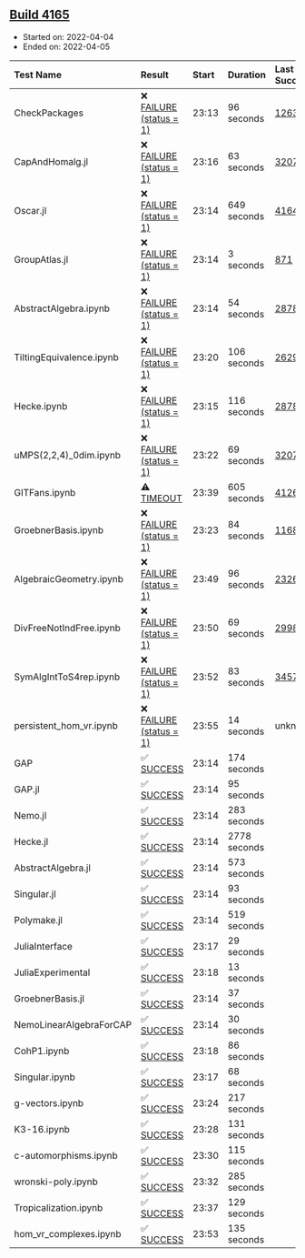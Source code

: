 ## [Build 4165](https://oscarci.mathematik.uni-kl.de/job/oscar-stable/4165/)

* Started on: 2022-04-04
* Ended on: 2022-04-05

| Test Name    | Result | Start | Duration | Last Success | First Failure |
|:-------------|:-------|:------|:---------|:-------------|:--------------|
| CheckPackages | ❌ [FAILURE (status = 1)](https://oscarci.mathematik.uni-kl.de/job/oscar-stable/4165/artifact/logs/build-4165/CheckPackages.log) | 23:13 | 96 seconds | [1263](https://oscarci.mathematik.uni-kl.de/job/oscar-stable/1263/) | [1264](https://oscarci.mathematik.uni-kl.de/job/oscar-stable/1264/) |
| CapAndHomalg.jl | ❌ [FAILURE (status = 1)](https://oscarci.mathematik.uni-kl.de/job/oscar-stable/4165/artifact/logs/build-4165/CapAndHomalg.jl.log) | 23:16 | 63 seconds | [3207](https://oscarci.mathematik.uni-kl.de/job/oscar-stable/3207/) | [3208](https://oscarci.mathematik.uni-kl.de/job/oscar-stable/3208/) |
| Oscar.jl | ❌ [FAILURE (status = 1)](https://oscarci.mathematik.uni-kl.de/job/oscar-stable/4165/artifact/logs/build-4165/Oscar.jl.log) | 23:14 | 649 seconds | [4164](https://oscarci.mathematik.uni-kl.de/job/oscar-stable/4164/) | [4165](https://oscarci.mathematik.uni-kl.de/job/oscar-stable/4165/) |
| GroupAtlas.jl | ❌ [FAILURE (status = 1)](https://oscarci.mathematik.uni-kl.de/job/oscar-stable/4165/artifact/logs/build-4165/GroupAtlas.jl.log) | 23:14 | 3 seconds | [871](https://oscarci.mathematik.uni-kl.de/job/oscar-stable/871/) | [872](https://oscarci.mathematik.uni-kl.de/job/oscar-stable/872/) |
| AbstractAlgebra.ipynb | ❌ [FAILURE (status = 1)](https://oscarci.mathematik.uni-kl.de/job/oscar-stable/4165/artifact/logs/build-4165/AbstractAlgebra.ipynb.log) | 23:14 | 54 seconds | [2878](https://oscarci.mathematik.uni-kl.de/job/oscar-stable/2878/) | [2879](https://oscarci.mathematik.uni-kl.de/job/oscar-stable/2879/) |
| TiltingEquivalence.ipynb | ❌ [FAILURE (status = 1)](https://oscarci.mathematik.uni-kl.de/job/oscar-stable/4165/artifact/logs/build-4165/TiltingEquivalence.ipynb.log) | 23:20 | 106 seconds | [2629](https://oscarci.mathematik.uni-kl.de/job/oscar-stable/2629/) | [2630](https://oscarci.mathematik.uni-kl.de/job/oscar-stable/2630/) |
| Hecke.ipynb | ❌ [FAILURE (status = 1)](https://oscarci.mathematik.uni-kl.de/job/oscar-stable/4165/artifact/logs/build-4165/Hecke.ipynb.log) | 23:15 | 116 seconds | [2878](https://oscarci.mathematik.uni-kl.de/job/oscar-stable/2878/) | [2879](https://oscarci.mathematik.uni-kl.de/job/oscar-stable/2879/) |
| uMPS(2,2,4)_0dim.ipynb | ❌ [FAILURE (status = 1)](https://oscarci.mathematik.uni-kl.de/job/oscar-stable/4165/artifact/logs/build-4165/uMPS-2-2-4-_0dim.ipynb.log) | 23:22 | 69 seconds | [3207](https://oscarci.mathematik.uni-kl.de/job/oscar-stable/3207/) | [3208](https://oscarci.mathematik.uni-kl.de/job/oscar-stable/3208/) |
| GITFans.ipynb | ⚠ [TIMEOUT](https://oscarci.mathematik.uni-kl.de/job/oscar-stable/4165/artifact/logs/build-4165/GITFans.ipynb.log) | 23:39 | 605 seconds | [4126](https://oscarci.mathematik.uni-kl.de/job/oscar-stable/4126/) | [4127](https://oscarci.mathematik.uni-kl.de/job/oscar-stable/4127/) |
| GroebnerBasis.ipynb | ❌ [FAILURE (status = 1)](https://oscarci.mathematik.uni-kl.de/job/oscar-stable/4165/artifact/logs/build-4165/GroebnerBasis.ipynb.log) | 23:23 | 84 seconds | [1168](https://oscarci.mathematik.uni-kl.de/job/oscar-stable/1168/) | [1169](https://oscarci.mathematik.uni-kl.de/job/oscar-stable/1169/) |
| AlgebraicGeometry.ipynb | ❌ [FAILURE (status = 1)](https://oscarci.mathematik.uni-kl.de/job/oscar-stable/4165/artifact/logs/build-4165/AlgebraicGeometry.ipynb.log) | 23:49 | 96 seconds | [2326](https://oscarci.mathematik.uni-kl.de/job/oscar-stable/2326/) | [2327](https://oscarci.mathematik.uni-kl.de/job/oscar-stable/2327/) |
| DivFreeNotIndFree.ipynb | ❌ [FAILURE (status = 1)](https://oscarci.mathematik.uni-kl.de/job/oscar-stable/4165/artifact/logs/build-4165/DivFreeNotIndFree.ipynb.log) | 23:50 | 69 seconds | [2998](https://oscarci.mathematik.uni-kl.de/job/oscar-stable/2998/) | [2999](https://oscarci.mathematik.uni-kl.de/job/oscar-stable/2999/) |
| SymAlgIntToS4rep.ipynb | ❌ [FAILURE (status = 1)](https://oscarci.mathematik.uni-kl.de/job/oscar-stable/4165/artifact/logs/build-4165/SymAlgIntToS4rep.ipynb.log) | 23:52 | 83 seconds | [3457](https://oscarci.mathematik.uni-kl.de/job/oscar-stable/3457/) | [3458](https://oscarci.mathematik.uni-kl.de/job/oscar-stable/3458/) |
| persistent_hom_vr.ipynb | ❌ [FAILURE (status = 1)](https://oscarci.mathematik.uni-kl.de/job/oscar-stable/4165/artifact/logs/build-4165/persistent_hom_vr.ipynb.log) | 23:55 | 14 seconds | unknown | unknown |
| GAP | ✅ [SUCCESS](https://oscarci.mathematik.uni-kl.de/job/oscar-stable/4165/artifact/logs/build-4165/GAP.log) | 23:14 | 174 seconds |  |  |
| GAP.jl | ✅ [SUCCESS](https://oscarci.mathematik.uni-kl.de/job/oscar-stable/4165/artifact/logs/build-4165/GAP.jl.log) | 23:14 | 95 seconds |  |  |
| Nemo.jl | ✅ [SUCCESS](https://oscarci.mathematik.uni-kl.de/job/oscar-stable/4165/artifact/logs/build-4165/Nemo.jl.log) | 23:14 | 283 seconds |  |  |
| Hecke.jl | ✅ [SUCCESS](https://oscarci.mathematik.uni-kl.de/job/oscar-stable/4165/artifact/logs/build-4165/Hecke.jl.log) | 23:14 | 2778 seconds |  |  |
| AbstractAlgebra.jl | ✅ [SUCCESS](https://oscarci.mathematik.uni-kl.de/job/oscar-stable/4165/artifact/logs/build-4165/AbstractAlgebra.jl.log) | 23:14 | 573 seconds |  |  |
| Singular.jl | ✅ [SUCCESS](https://oscarci.mathematik.uni-kl.de/job/oscar-stable/4165/artifact/logs/build-4165/Singular.jl.log) | 23:14 | 93 seconds |  |  |
| Polymake.jl | ✅ [SUCCESS](https://oscarci.mathematik.uni-kl.de/job/oscar-stable/4165/artifact/logs/build-4165/Polymake.jl.log) | 23:14 | 519 seconds |  |  |
| JuliaInterface | ✅ [SUCCESS](https://oscarci.mathematik.uni-kl.de/job/oscar-stable/4165/artifact/logs/build-4165/JuliaInterface.log) | 23:17 | 29 seconds |  |  |
| JuliaExperimental | ✅ [SUCCESS](https://oscarci.mathematik.uni-kl.de/job/oscar-stable/4165/artifact/logs/build-4165/JuliaExperimental.log) | 23:18 | 13 seconds |  |  |
| GroebnerBasis.jl | ✅ [SUCCESS](https://oscarci.mathematik.uni-kl.de/job/oscar-stable/4165/artifact/logs/build-4165/GroebnerBasis.jl.log) | 23:14 | 37 seconds |  |  |
| NemoLinearAlgebraForCAP | ✅ [SUCCESS](https://oscarci.mathematik.uni-kl.de/job/oscar-stable/4165/artifact/logs/build-4165/NemoLinearAlgebraForCAP.log) | 23:14 | 30 seconds |  |  |
| CohP1.ipynb | ✅ [SUCCESS](https://oscarci.mathematik.uni-kl.de/job/oscar-stable/4165/artifact/logs/build-4165/CohP1.ipynb.log) | 23:18 | 86 seconds |  |  |
| Singular.ipynb | ✅ [SUCCESS](https://oscarci.mathematik.uni-kl.de/job/oscar-stable/4165/artifact/logs/build-4165/Singular.ipynb.log) | 23:17 | 68 seconds |  |  |
| g-vectors.ipynb | ✅ [SUCCESS](https://oscarci.mathematik.uni-kl.de/job/oscar-stable/4165/artifact/logs/build-4165/g-vectors.ipynb.log) | 23:24 | 217 seconds |  |  |
| K3-16.ipynb | ✅ [SUCCESS](https://oscarci.mathematik.uni-kl.de/job/oscar-stable/4165/artifact/logs/build-4165/K3-16.ipynb.log) | 23:28 | 131 seconds |  |  |
| c-automorphisms.ipynb | ✅ [SUCCESS](https://oscarci.mathematik.uni-kl.de/job/oscar-stable/4165/artifact/logs/build-4165/c-automorphisms.ipynb.log) | 23:30 | 115 seconds |  |  |
| wronski-poly.ipynb | ✅ [SUCCESS](https://oscarci.mathematik.uni-kl.de/job/oscar-stable/4165/artifact/logs/build-4165/wronski-poly.ipynb.log) | 23:32 | 285 seconds |  |  |
| Tropicalization.ipynb | ✅ [SUCCESS](https://oscarci.mathematik.uni-kl.de/job/oscar-stable/4165/artifact/logs/build-4165/Tropicalization.ipynb.log) | 23:37 | 129 seconds |  |  |
| hom_vr_complexes.ipynb | ✅ [SUCCESS](https://oscarci.mathematik.uni-kl.de/job/oscar-stable/4165/artifact/logs/build-4165/hom_vr_complexes.ipynb.log) | 23:53 | 135 seconds |  |  |
